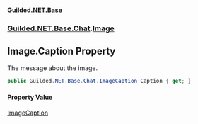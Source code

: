 
#### [Guilded.NET.Base](Guilded_NET_Base 'Guilded_NET_Base')
### [Guilded.NET.Base.Chat](Guilded_NET_Base#Guilded_NET_Base_Chat 'Guilded.NET.Base.Chat').[Image](Image 'Guilded.NET.Base.Chat.Image')
## Image.Caption Property
The message about the image.  
```csharp
public Guilded.NET.Base.Chat.ImageCaption Caption { get; }
```

#### Property Value
[ImageCaption](ImageCaption 'Guilded.NET.Base.Chat.ImageCaption')
